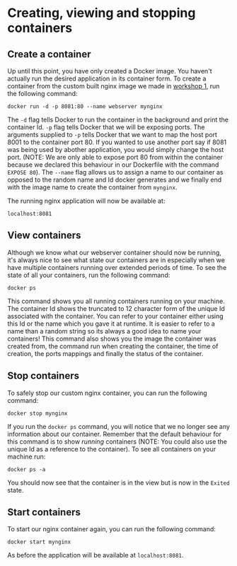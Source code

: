 # Creating, viewing and stopping containers

## Create a container

Up until this point, you have only created a Docker image. You haven't actually run the desired application in its container form. To create a container from the custom built nginx image we made in [workshop 1](https://github.com/mofsal/containers101/tree/master/1_Create_view_pull_images), run the following command:

`docker run -d -p 8081:80 --name webserver mynginx`

The `-d` flag tells Docker to run the container in the background and print the container Id. `-p` flag tells Docker that we will be exposing ports. The arguments supplied to `-p` tells Docker that we want to map the host port 8001 to the container port 80. If you wanted to use another port say if 8081 was being used by abother application, you would simply change the host port. (NOTE: We are only able to expose port 80 from within the container because we declared this behaviour in our Dockerfile with the command `EXPOSE 80`). The `--name` flag allows us to assign a name to our container as opposed to the random name and Id docker generates and we finally end with the image name to create the container from `mynginx`.

The running nginx application will now be available at:

`localhost:8081`

## View containers

Although we know what our webserver container should now be running, it's always nice to see what state our containers are in especially when we have multiple containers running over extended periods of time. To see the state of all your containers, run the following command:

`docker ps`

This command shows you all running containers running on your machine. The container Id shows the truncated to 12 character form of the unique Id associated with the container. You can refer to your container either using this Id or the name which you gave it at runtime. It is easier to refer to a name than a random string so its always a good idea to name your containers! This command also shows you the image the container was created from, the command run when creating the container, the time of creation, the ports mappings and finally the status of the container.

## Stop containers

To safely stop our custom nginx container, you can run the following command:

`docker stop mynginx`

If you run the `docker ps` command, you will notice that we no longer see any information about our container. Remember that the default behaviour for this command is to show *running* containers (NOTE: You could also use the unique Id as a reference to the container). To see all containers on your machine run:

`docker ps -a`

You should now see that the container is in the view but is now in the `Exited` state.

## Start containers

To start our nginx container again, you can run the following command:

`docker start mynginx`

As before the application will be available at `localhost:8081`.
